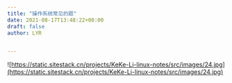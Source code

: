 ```yaml
---
title: "操作系统常见的题"
date: 2021-08-17T13:48:22+08:00
draft: false
author: LYR


---
```








![https://static.sitestack.cn/projects/KeKe-Li-linux-notes/src/images/24.jpg](https://static.sitestack.cn/projects/KeKe-Li-linux-notes/src/images/24.jpg)

